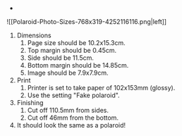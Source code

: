 
- 
![[Polaroid-Photo-Sizes-768x319-4252116116.png|left]]

1. Dimensions
	1. Page size should be 10.2x15.3cm.
	2. Top margin should be 0.45cm.
	3. Side should be 11.5cm.
	4. Bottom margin should be 14.85cm.
	5. Image should be 7.9x7.9cm.
3. Print
	1. Printer is set to take paper of 102x153mm (glossy).
	2. Use the setting "Fake polaroid".
4. Finishing
	1. Cut off 110.5mm from sides.
	2. Cut off 46mm from the bottom.
5. It should look the same as a polaroid!